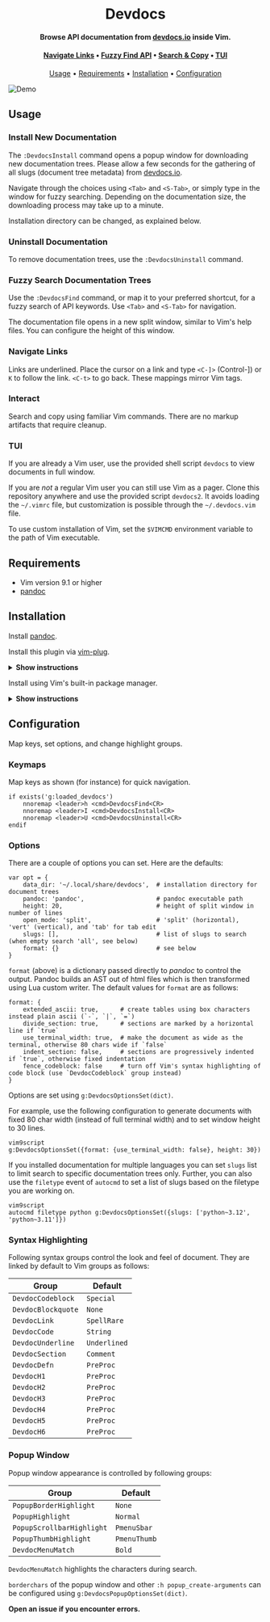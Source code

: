 
<h1 align="center"> Devdocs </h1>

<h4 align="center"> Browse API documentation from <a href="https://devdocs.io">devdocs.io</a> inside Vim.</h4>

<h4 align="center">
  <a href="#navigate-links">Navigate Links</a> •
  <a href="#fuzzy-search-documentation-trees">Fuzzy Find API</a> •
  <a href="#interact">Search & Copy</a> •
  <a href="#tui">TUI</a>
</h4>

<p align="center">
  <a href="#usage">Usage</a> •
  <a href="#requirements">Requirements</a> •
  <a href="#installation">Installation</a> •
  <a href="#configuration">Configuration</a>
</p>

![Demo](data/demo.gif)


## Usage

### Install New Documentation

The `:DevdocsInstall` command opens a popup window for downloading new documentation trees. Please allow a few seconds for the gathering of all slugs (document tree metadata) from [devdocs.io](https://devdocs.io).

Navigate through the choices using `<Tab>` and `<S-Tab>`, or simply type in the window for fuzzy searching. Depending on the documentation size, the downloading process may take up to a minute.

Installation directory can be changed, as explained below.

### Uninstall Documentation

To remove documentation trees, use the `:DevdocsUninstall` command.

### Fuzzy Search Documentation Trees

Use the `:DevdocsFind` command, or map it to your preferred shortcut, for a
fuzzy search of API keywords. Use `<Tab>` and `<S-Tab>` for navigation.

The documentation file opens in a new split window, similar to Vim's help
files. You can configure the height of this window.

### Navigate Links

Links are underlined. Place the cursor on a link and type `<C-]>` (Control-]) or `K` to follow the
link. `<C-t>` to go back. These mappings mirror Vim tags.

### Interact

Search and copy using familiar Vim commands. There are no markup artifacts that require cleanup.

### TUI

If you are already a Vim user, use the provided shell script `devdocs` to view documents in full window.

If you are _not_ a regular Vim user you can still use Vim as a pager. Clone
this repository anywhere and use the provided script `devdocs2`.
It avoids loading the `~/.vimrc` file, but customization is possible through the `~/.devdocs.vim` file.

To use custom installation of Vim, set the `$VIMCMD` environment variable to the path of Vim executable.

## Requirements

- Vim version 9.1 or higher
- [pandoc](https://pandoc.org/)

## Installation

Install [pandoc](https://pandoc.org/installing.html).

Install this plugin via [vim-plug](https://github.com/junegunn/vim-plug).

<details><summary><b>Show instructions</b></summary>
<br>
  
Using vim9 script:

```vim
vim9script
plug#begin()
Plug 'girishji/devdocs.vim'
plug#end()
```

Using legacy script:

```vim
call plug#begin()
Plug 'girishji/devdocs.vim'
call plug#end()
```

</details>

Install using Vim's built-in package manager.

<details><summary><b>Show instructions</b></summary>
<br>
  
```bash
$ mkdir -p $HOME/.vim/pack/downloads/opt
$ cd $HOME/.vim/pack/downloads/opt
$ git clone https://github.com/girishji/devdocs.vim.git
```

Add the following line to your $HOME/.vimrc file.

```vim
packadd devdocs.vim
```

Note: If you are going to use `devdocs2` script only, you can clone this
repository anywhere. It does not use Vim's plugin system.

</details>

## Configuration

Map keys, set options, and change highlight groups.

### Keymaps

Map keys as shown (for instance) for quick navigation.

```
if exists('g:loaded_devdocs')
    nnoremap <leader>h <cmd>DevdocsFind<CR>
    nnoremap <leader>I <cmd>DevdocsInstall<CR>
    nnoremap <leader>U <cmd>DevdocsUninstall<CR>
endif
```

### Options

There are a couple of options you can set. Here are the defaults:

```
var opt = {
    data_dir: '~/.local/share/devdocs',  # installation directory for document trees
    pandoc: 'pandoc',                    # pandoc executable path
    height: 20,                          # height of split window in number of lines
    open_mode: 'split',                  # 'split' (horizontal), 'vert' (vertical), and 'tab' for tab edit
    slugs: [],                           # list of slugs to search (when empty search 'all', see below)
    format: {}                           # see below
}
```

`format` (above) is a dictionary passed directly to _pandoc_ to control the
output. Pandoc builds an AST out of html files which is then transformed using
Lua custom writer. The default values for `format` are as follows:

```
format: {
    extended_ascii: true,      # create tables using box characters instead plain ascii (`-`, `|`, `=`)
    divide_section: true,      # sections are marked by a horizontal line if `true`
    use_terminal_width: true,  # make the document as wide as the terminal, otherwise 80 chars wide if `false`
    indent_section: false,     # sections are progressively indented if `true`, otherwise fixed indentation
    fence_codeblock: false     # turn off Vim's syntax highlighting of code block (use `DevdocCodeblock` group instead)
}
```

Options are set using `g:DevdocsOptionsSet(dict)`.

For example, use the following configuration to generate documents with fixed
80 char width (instead of full terminal width) and to set window height to 30
lines.

```
vim9script
g:DevdocsOptionsSet({format: {use_terminal_width: false}, height: 30})
```

If you installed documentation for multiple languages you can set `slugs` list to limit search to specific
documentation trees only. Further, you can also use the `filetype` event of `autocmd` to set a
list of slugs based on the filetype you are working on.

```
vim9script
autocmd filetype python g:DevdocsOptionsSet({slugs: ['python~3.12', 'python~3.11']})
```

### Syntax Highlighting

Following syntax groups control the look and feel of document. They are linked by default to Vim groups as follows:

Group|Default
------|----
`DevdocCodeblock`|`Special`
`DevdocBlockquote`|`None`
`DevdocLink`|`SpellRare`
`DevdocCode`|`String`
`DevdocUnderline`|`Underlined`
`DevdocSection`|`Comment`
`DevdocDefn`|`PreProc`
`DevdocH1`|`PreProc`
`DevdocH2`|`PreProc`
`DevdocH3`|`PreProc`
`DevdocH4`|`PreProc`
`DevdocH5`|`PreProc`
`DevdocH6`|`PreProc`

### Popup Window

Popup window appearance is controlled by following groups:

Group|Default
------|----
`PopupBorderHighlight`|`None`
`PopupHighlight`|`Normal`
`PopupScrollbarHighlight`|`PmenuSbar`
`PopupThumbHighlight`|`PmenuThumb`
`DevdocMenuMatch`|`Bold`

`DevdocMenuMatch` highlights the characters during search.

`borderchars` of the popup window and other `:h popup_create-arguments` can be
configured using `g:DevdocsPopupOptionsSet(dict)`.

**Open an issue if you encounter errors.**
